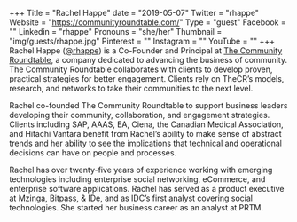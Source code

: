 +++
Title = "Rachel Happe"
date = "2019-05-07"
Twitter = "rhappe"
Website = "https://communityroundtable.com/"
Type = "guest"
Facebook = ""
Linkedin = "rhappe"
Pronouns = "she/her"
Thumbnail = "img/guests/rhappe.jpg"
Pinterest = ""
Instagram = ""
YouTube = ""
+++
Rachel Happe ([@rhappe](https://twitter.com/rhappe)) is a Co-Founder and Principal at [The Community Roundtable](https://communityroundtable.com/), a company dedicated to advancing the business of community.  The Community Roundtable collaborates with clients to develop proven, practical strategies for better engagement. Clients rely on TheCR’s models, research, and networks to take their communities to the next level.

Rachel co-founded The Community Roundtable to support business leaders developing their community, collaboration, and engagement strategies. Clients including SAP, AAAS, EA, Ciena, the Canadian Medical Association, and Hitachi Vantara benefit from Rachel’s ability to make sense of abstract trends and her ability to see the implications that technical and operational decisions can have on people and processes.

Rachel has over twenty-five years of experience working with emerging technologies including enterprise social networking, eCommerce, and enterprise software applications. Rachel has served as a product executive at Mzinga, Bitpass, & IDe, and as IDC’s first analyst covering social technologies. She started her business career as an analyst at PRTM.
